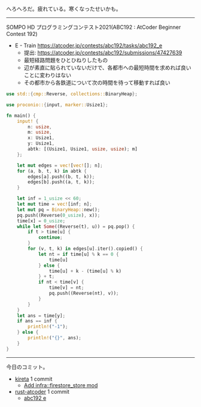 へろへろだ。疲れている。寒くなったせいかも。

---

SOMPO HD プログラミングコンテスト2021(ABC192 : AtCoder Beginner Contest 192)

- E - Train
  <https://atcoder.jp/contests/abc192/tasks/abc192_e>
  - 提出: <https://atcoder.jp/contests/abc192/submissions/47427639>
  - 最短経路問題をひとひねりしたもの
  - 辺が素直に貼られていないだけで、各都市への最短時間を求めれば良いことに変わりはない
  - その都市から各鉄道について次の時間を待って移動すれば良い

```rust
use std::{cmp::Reverse, collections::BinaryHeap};

use proconio::{input, marker::Usize1};

fn main() {
    input! {
        n: usize,
        m: usize,
        x: Usize1,
        y: Usize1,
        abtk: [(Usize1, Usize1, usize, usize); m]
    };

    let mut edges = vec![vec![]; n];
    for (a, b, t, k) in abtk {
        edges[a].push((b, t, k));
        edges[b].push((a, t, k));
    }

    let inf = 1_usize << 60;
    let mut time = vec![inf; n];
    let mut pq = BinaryHeap::new();
    pq.push((Reverse(0_usize), x));
    time[x] = 0_usize;
    while let Some((Reverse(t), u)) = pq.pop() {
        if t > time[u] {
            continue;
        }
        for (v, t, k) in edges[u].iter().copied() {
            let nt = if time[u] % k == 0 {
                time[u]
            } else {
                time[u] + k - (time[u] % k)
            } + t;
            if nt < time[v] {
                time[v] = nt;
                pq.push((Reverse(nt), v));
            }
        }
    }
    let ans = time[y];
    if ans == inf {
        println!("-1");
    } else {
        println!("{}", ans);
    }
}
```

---

今日のコミット。

- [kireta](https://github.com/bouzuya/kireta) 1 commit
  - [Add infra::firestore_store mod](https://github.com/bouzuya/kireta/commit/cf04dc928e2b711769e8b28e19758876ec551743)
- [rust-atcoder](https://github.com/bouzuya/rust-atcoder) 1 commit
  - [abc192 e](https://github.com/bouzuya/rust-atcoder/commit/91f67d0381528047603bb3963b5c12bbb043c682)
